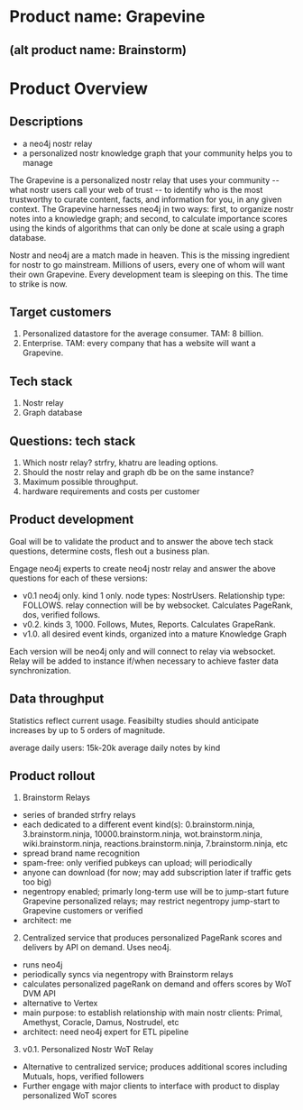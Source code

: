 Product name: Grapevine 
=====
(alt product name: Brainstorm)
-----

# Product Overview

## Descriptions
- a neo4j nostr relay
- a personalized nostr knowledge graph that your community helps you to manage

The Grapevine is a personalized nostr relay that uses your community -- what nostr users call your web of trust -- to identify who is the most trustworthy to curate content, facts, and information for you, in any given context. The Grapevine harnesses neo4j in two ways: first, to organize nostr notes into a knowledge graph; and second, to calculate importance scores using the kinds of algorithms that can only be done at scale using a graph database. 

Nostr and neo4j are a match made in heaven. This is the missing ingredient for nostr to go mainstream. Millions of users, every one of whom will want their own Grapevine. Every development team is sleeping on this. The time to strike is now.

## Target customers
1. Personalized datastore for the average consumer. TAM: 8 billion.
2. Enterprise. TAM: every company that has a website will want a Grapevine.

## Tech stack
1. Nostr relay
2. Graph database

## Questions: tech stack
1. Which nostr relay? strfry, khatru are leading options.
2. Should the nostr relay and graph db be on the same instance?
3. Maximum possible throughput. 
4. hardware requirements and costs per customer

## Product development

Goal will be to validate the product and to answer the above tech stack questions, determine costs, flesh out a business plan.

Engage neo4j experts to create neo4j nostr relay and answer the above questions for each of these versions:

- v0.1 neo4j only. kind 1 only. node types: NostrUsers. Relationship type: FOLLOWS. relay connection will be by websocket. Calculates PageRank, dos, verified follows.
- v0.2. kinds 3, 1000. Follows, Mutes, Reports. Calculates GrapeRank.
- v1.0. all desired event kinds, organized into a mature Knowledge Graph

Each version will be neo4j only and will connect to relay via websocket. Relay will be added to instance if/when necessary to achieve faster data synchronization.

## Data throughput

Statistics reflect current usage. Feasibilty studies should anticipate increases by up to 5 orders of magnitude.

average daily users: 15k-20k
average daily notes by kind

## Product rollout

1. Brainstorm Relays
- series of branded strfry relays
- each dedicated to a different event kind(s): 0.brainstorm.ninja, 3.brainstorm.ninja, 10000.brainstorm.ninja, wot.brainstorm.ninja, wiki.brainstorm.ninja, reactions.brainstorm.ninja, 7.brainstorm.ninja, etc
- spread brand name recognition
- spam-free: only verified pubkeys can upload; will periodically 
- anyone can download (for now; may add subscription later if traffic gets too big)
- negentropy enabled; primarly long-term use will be to jump-start future Grapevine personalized relays; may restrict negentropy jump-start to Grapevine customers or verified
- architect: me

2. Centralized service that produces personalized PageRank scores and delivers by API on demand. Uses neo4j.
- runs neo4j
- periodically syncs via negentropy with Brainstorm relays
- calculates personalized pageRank on demand and offers scores by WoT DVM API
- alternative to Vertex
- main purpose: to establish relationship with main nostr clients: Primal, Amethyst, Coracle, Damus, Nostrudel, etc
- architect: need neo4j expert for ETL pipeline

3. v0.1. Personalized Nostr WoT Relay
- Alternative to centralized service; produces additional scores including Mutuals, hops, verified followers
- Further engage with major clients to interface with product to display personalized WoT scores


